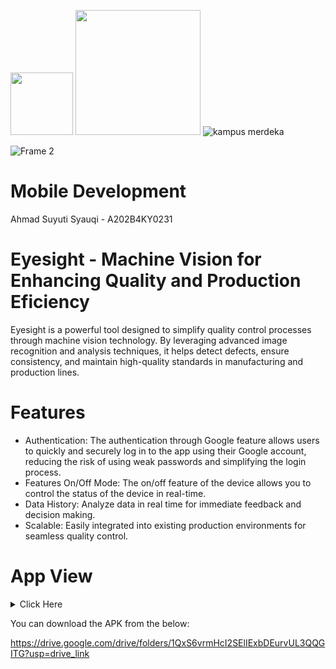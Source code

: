 <img src="https://github.com/user-attachments/assets/689decd7-4afb-4b64-8cda-9e1fdf3afc98" width="100" /> <img src="https://github.com/user-attachments/assets/0b76ed18-9413-4d1e-a3d4-35e38c1ac217" width="200" /> ![kampus merdeka](https://github.com/user-attachments/assets/a02602fb-faa1-4f40-bf32-1c0b11e06102)



![Frame 2](https://github.com/user-attachments/assets/624ba1aa-bc51-45a0-8bd0-31518b903da3)

# Mobile Development
Ahmad Suyuti Syauqi - A202B4KY0231

# Eyesight - Machine Vision for Enhancing Quality and Production Eficiency
Eyesight is a powerful tool designed to simplify quality control processes through machine vision technology. By leveraging advanced image recognition and analysis techniques, it helps detect defects, ensure consistency, and maintain high-quality standards in manufacturing and production lines.

# Features
- Authentication: The authentication through Google feature allows users to quickly and securely log in to the app using their Google account, reducing the risk of using weak passwords and simplifying the login process.
- Features On/Off Mode: The on/off feature of the device allows you to control the status of the device in real-time.
- Data History: Analyze data in real time for immediate feedback and decision making.
- Scalable: Easily integrated into existing production environments for seamless quality control.

# App View
<details>
  <summary>Click Here</summary>
  <table>
    <tr>
      <td><img src="https://github.com/user-attachments/assets/534ea2a4-41d4-4104-bfb5-436e7d73718b" alt="1" width="100%"></td>
      <td><img src="https://github.com/user-attachments/assets/139508a2-7fe7-4083-86c5-139f13cc5f2d" alt="2" width="100%"></td>
      <td><img src="https://github.com/user-attachments/assets/404ca715-e272-4b66-9356-02add3f14dd5" alt="3" width="100%"></td>
      <td><img src="https://github.com/user-attachments/assets/0552d844-725b-4417-a211-060067ac1464" alt="4" width="100%"></td>
    </tr>
    <tr>
      <td><img src="https://github.com/user-attachments/assets/78a23354-bb7e-4871-9ca0-253cc8882077" alt="5" width="100%"></td>
      <td><img src="https://github.com/user-attachments/assets/9660e834-bced-440c-81ec-f0aec01b5889" alt="6" width="100%"></td>
      <td><img src="https://github.com/user-attachments/assets/8d0fdf9a-3573-4498-b4b6-396734837b5d" alt="7" width="100%"></td>
      <td><img src="https://github.com/user-attachments/assets/59dbca0f-a1a7-45ae-aca5-74101a60e35f" alt="8" width="100%"></td>
    </tr>
    <tr>
      <td><img src="https://github.com/user-attachments/assets/4322e4fa-782f-4de2-a7eb-1398c7576de8" alt="9" width="100%"></td>
      <td><img src="https://github.com/user-attachments/assets/a35d0919-68e5-49bd-a7f3-85e37b727e28" alt="10" width="100%"></td>
      <td><img src="https://github.com/user-attachments/assets/1dad5791-6212-4ffc-a043-c6f0f334b3fb" alt="11" width="100%"></td>
      <td><img src="https://github.com/user-attachments/assets/80bbb1a5-a953-4a67-92d2-8f798dd44947" alt="12" width="100%"></td>
    </tr>
    <tr>
      <td><img src="https://github.com/user-attachments/assets/da3096e8-aaf8-464f-9d83-5e64727637a3" alt="13" width="100%"></td>
      <td><img src="https://github.com/user-attachments/assets/fb226746-38a8-4d70-862b-ac9689200057" alt="14" width="100%"></td>
      <td><img src="https://github.com/user-attachments/assets/0828b03a-7364-475a-b358-68c07ac327f0" alt="15" width="100%"></td>
      <td><img src="https://github.com/user-attachments/assets/e6b695eb-6abc-4e09-9756-bf37a664d1b4" alt="15" width="100%" ></td>
    </tr>
  </table>
</details>


You can download the APK from the below:

https://drive.google.com/drive/folders/1QxS6vrmHcI2SElIExbDEurvUL3QQGITG?usp=drive_link
